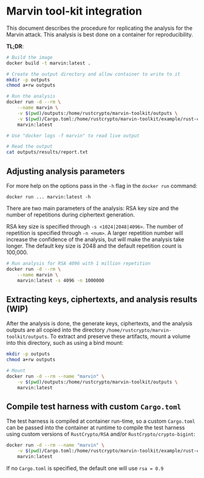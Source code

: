 # Marvin tool-kit integration
This document describes the procedure for replicating the analysis for the Marvin attack. This analysis is best done on a container for reproducibility.

**TL;DR**:
```bash
# Build the image
docker build -t marvin:latest .

# Create the output directory and allow container to write to it
mkdir -p outputs
chmod a+rw outputs

# Run the analysis
docker run -d --rm \
    --name marvin \
    -v $(pwd)/outputs:/home/rustcrypto/marvin-toolkit/outputs \
    -v $(pwd)/Cargo.toml:/home/rustcrypto/marvin-toolkit/example/rust-crypto/Cargo.toml \
    marvin:latest

# Use "docker logs -f marvin" to read live output

# Read the output
cat outputs/results/report.txt
```

## Adjusting analysis parameters
For more help on the options pass in the `-h` flag in the `docker run` command:

```
docker run ... marvin:latest -h
```

There are two main parameters of the analysis: RSA key size and the number of repetitions during ciphertext generation.

RSA key size is specified through `-s <1024|2048|4096>`. The number of repetition is specified through `-n <num>`. A larger repetition number will increase the confidence of the analysis, but will make the analysis take longer. The default key size is 2048 and the default repetition count is 100,000.

```bash
# Run analysis for RSA 4096 with 1 million repetition
docker run -d --rm \
    --name marvin \
    marvin:latest -s 4096 -n 1000000
```

## Extracting keys, ciphertexts, and analysis results (WIP)
After the analysis is done, the generate keys, ciphertexts, and the analysis outputs are all copied into the directory `/home/rustcrypto/marvin-toolkit/outputs`. To extract and preserve these artifacts, mount a volume into this directory, such as using a bind mount:

```bash
mkdir -p outputs
chmod a+rw outputs

# Mount
docker run -d --rm --name "marvin" \
    -v $(pwd)/outputs:/home/rustcrypto/marvin-toolkit/outputs \
    marvin:latest
```

## Compile test harness with custom `Cargo.toml`
The test harness is compiled at container run-time, so a custom `Cargo.toml` can be passed into the container at runtime to compile the test harness using custom versions of `RustCrypto/RSA` and/or `RustCrypto/crypto-bigint`:

```bash
docker run -d --rm --name "marvin" \
    -v $(pwd)/Cargo.toml:/home/rustcrypto/marvin-toolkit/example/rust-crypto/Cargo.toml \
    marvin:latest
```

If no `Cargo.toml` is specified, the default one will use `rsa = 0.9`
